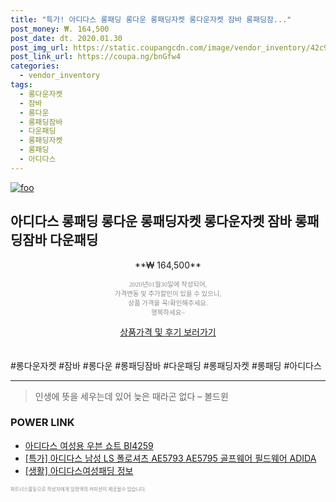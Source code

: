 ```yaml
--- 
title: "특가! 아디다스 롱패딩 롱다운 롱패딩자켓 롱다운자켓 잠바 롱패딩잠..." 
post_money: ₩. 164,500 
post_date: dt. 2020.01.30 
post_img_url: https://static.coupangcdn.com/image/vendor_inventory/42c9/bfb4cef360f355373afc31d6f8ca1218be6943114e991878d55005194d19.jpg 
post_link_url: https://coupa.ng/bnGfw4 
categories: 
  - vendor_inventory 
tags: 
  - 롱다운자켓 
  - 잠바 
  - 롱다운 
  - 롱패딩잠바 
  - 다운패딩 
  - 롱패딩자켓 
  - 롱패딩 
  - 아디다스 
--- 
```

[![foo](https://static.coupangcdn.com/image/vendor_inventory/42c9/bfb4cef360f355373afc31d6f8ca1218be6943114e991878d55005194d19.jpg)](https://coupa.ng/bnGfw4) 

## 아디다스 롱패딩 롱다운 롱패딩자켓 롱다운자켓 잠바 롱패딩잠바 다운패딩 
<p style="text-align: center;">**₩ 164,500**</p> 
<p style="text-align: center;"><span style="color: #898c8f; font-family: Georgia,Times,serif; font-size: 0.75em;">2020년01월30일에 작성되어, <br>가격변동 및 추가할인이 있을 수 있으니,<br> 상품 가격을 꼭!확인해주세요.<br>행복하세요~</span> 
</p>	 
<div markdown="0" style="text-align: center;"><a href="https://coupa.ng/bnGfw4" class="btn btn--success">상품가격 및 후기 보러가기</a></div> 
<br><br> 
  #롱다운자켓 #잠바 #롱다운 #롱패딩잠바 #다운패딩 #롱패딩자켓 #롱패딩 #아디다스 
<hr> 

> 인생에 뜻을 세우는데 있어 늦은 때라곤 없다 – 볼드윈 


### POWER LINK

* <a href="https://blog.naver.com/fasyy4321/221789441985" target="_blank">아디다스 여성용 우븐 쇼트 BI4259</a>
* <a href="https://blog.naver.com/santokki14/221788816182" target="_blank">[특가] 아디다스 남성 LS 폴로셔츠 AE5793 AE5795 골프웨어 필드웨어 ADIDA</a>
* <a href="https://blog.naver.com/santokki14/221770872579" target="_blank"> [생활] 아디다스여성패딩 정보 </a>

<span style="color: #898c8f; font-family: Georgia,Times,serif; font-size: 0.55em;">파트너스활동으로 작성자에게 일정액의 커미션이 제공될수 있습니다.</span> 
